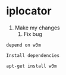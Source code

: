 # iplocator
1. Make my changes
    1. Fix bug
```
depend on w3m
```

```
Install dependencies
```
```
apt-get install w3m
```
